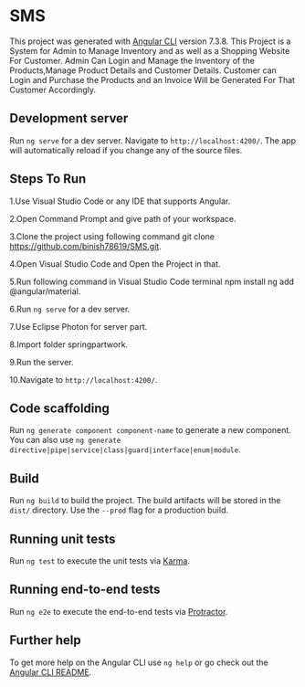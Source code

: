 # SMS

This project was generated with [Angular CLI](https://github.com/angular/angular-cli) version 7.3.8.
This Project is a System for Admin to Manage Inventory and as well as a Shopping Website For
Customer. Admin Can Login and Manage the Inventory of the Products,Manage Product Details and Customer
Details. Customer can Login and Purchase the Products and an Invoice Will be Generated For That
Customer Accordingly.

## Development server

Run `ng serve` for a dev server. Navigate to `http://localhost:4200/`. The app will automatically reload if you change any of the source files.

## Steps To Run

1.Use Visual Studio Code or any IDE that supports Angular.

2.Open Command Prompt and give path of your workspace.

3.Clone the project using following command
git clone https://github.com/binish78619/SMS.git.

4.Open Visual Studio Code and Open the Project in that.

5.Run following command in Visual Studio Code terminal
npm install
ng add @angular/material.

6.Run `ng serve` for a dev server. 

7.Use Eclipse Photon for server part.

8.Import folder springpartwork.

9.Run the server.

10.Navigate to `http://localhost:4200/`.

## Code scaffolding

Run `ng generate component component-name` to generate a new component. You can also use `ng generate directive|pipe|service|class|guard|interface|enum|module`.

## Build

Run `ng build` to build the project. The build artifacts will be stored in the `dist/` directory. Use the `--prod` flag for a production build.

## Running unit tests

Run `ng test` to execute the unit tests via [Karma](https://karma-runner.github.io).

## Running end-to-end tests

Run `ng e2e` to execute the end-to-end tests via [Protractor](http://www.protractortest.org/).

## Further help

To get more help on the Angular CLI use `ng help` or go check out the [Angular CLI README](https://github.com/angular/angular-cli/blob/master/README.md).
